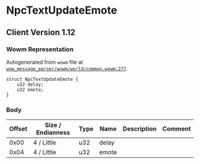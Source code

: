 # NpcTextUpdateEmote

## Client Version 1.12

### Wowm Representation

Autogenerated from `wowm` file at [`wow_message_parser/wowm/world/common.wowm:277`](https://github.com/gtker/wow_messages/tree/main/wow_message_parser/wowm/world/common.wowm#L277).
```rust,ignore
struct NpcTextUpdateEmote {
    u32 delay;
    u32 emote;
}
```
### Body

| Offset | Size / Endianness | Type | Name | Description | Comment |
| ------ | ----------------- | ---- | ---- | ----------- | ------- |
| 0x00 | 4 / Little | u32 | delay |  |  |
| 0x04 | 4 / Little | u32 | emote |  |  |

